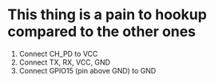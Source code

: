 # This thing is a pain to hookup compared to the other ones
1. Connect CH_PD to VCC
2. Connect TX, RX, VCC, GND
3. Connect GPIO15 (pin above GND) to GND
